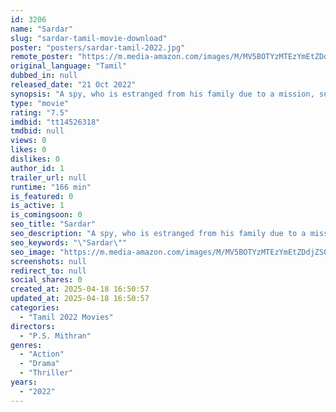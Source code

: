 ```yaml
---
id: 3206
name: "Sardar"
slug: "sardar-tamil-movie-download"
poster: "posters/sardar-tamil-2022.jpg"
remote_poster: "https://m.media-amazon.com/images/M/MV5BOTYzMTEzYmEtZDdjZS00YzdiLWE5MzgtOTRmZmIwYjQ4YzFiXkEyXkFqcGc@._V1_SX300.jpg"
original_language: "Tamil"
dubbed_in: null
released_date: "21 Oct 2022"
synopsis: "A spy, who is estranged from his family due to a mission, suddenly meets his police officer son."
type: "movie"
rating: "7.5"
imdbid: "tt14526318"
tmdbid: null
views: 0
likes: 0
dislikes: 0
author_id: 1
trailer_url: null
runtime: "166 min"
is_featured: 0
is_active: 1
is_comingsoon: 0
seo_title: "Sardar"
seo_description: "A spy, who is estranged from his family due to a mission, suddenly meets his police officer son."
seo_keywords: "\"Sardar\""
seo_image: "https://m.media-amazon.com/images/M/MV5BOTYzMTEzYmEtZDdjZS00YzdiLWE5MzgtOTRmZmIwYjQ4YzFiXkEyXkFqcGc@._V1_SX300.jpg"
screenshots: null
redirect_to: null
social_shares: 0
created_at: 2025-04-18 16:50:57
updated_at: 2025-04-18 16:50:57
categories:
  - "Tamil 2022 Movies"
directors:
  - "P.S. Mithran"
genres:
  - "Action"
  - "Drama"
  - "Thriller"
years:
  - "2022"
---
```

